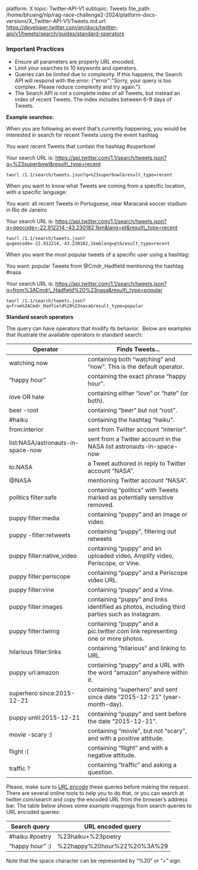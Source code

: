 platform: X
topic: Twitter-API-V1
subtopic: Tweets
file_path: /home/bhuang/nlp/rag-race-challenge2-2024/platform-docs-versions/X_Twitter-API-V1/Tweets.md
url: https://developer.twitter.com/en/docs/twitter-api/v1/tweets/search/guides/standard-operators


### Important Practices

* Ensure all parameters are properly URL encoded.
* Limit your searches to 10 keywords and operators.
* Queries can be limited due to complexity. If this happens, the Search API will respond with the error: {"error":"Sorry, your query is too complex. Please reduce complexity and try again."}.
* The Search API is not a complete index of all Tweets, but instead an index of recent Tweets. The index includes between 6-9 days of Tweets.

**Example searches:**

When you are following an event that’s currently happening, you would be interested in search for recent Tweets using the event hashtag  

You want recent Tweets that contain the hashtag #superbowl

Your search URL is: https://api.twitter.com/1.1/search/tweets.json?q=%23superbowl&result\_type=recent

`twurl /1.1/search/tweets.json?q=%23superbowl&result_type=recent`  

When you want to know what Tweets are coming from a specific location, with a specific language:

You want: all recent Tweets in Portuguese, near Maracanã soccer stadium in Rio de Janeiro

Your search URL is: https://api.twitter.com/1.1/search/tweets.json?q=geocode=-22.912214,-43.230182,1km&lang=pt&result\_type=recent

`twurl /1.1/search/tweets.json?q=geocode=-22.912214,-43.230182,1km&lang=pt&result_type=recent`  

When you want the most popular tweets of a specific user using a hashtag:

You want: popular Tweets from @Cmdr\_Hadfield mentioning the hashtag #nasa

Your search URL is: https://api.twitter.com/1.1/search/tweets.json?q=from%3ACmdr\_Hadfield%20%23nasa&result\_type=popular

`twurl /1.1/search/tweets.json?q=from%3ACmdr_Hadfield%20%23nasa&result_type=popular`  

**Standard search operators**  

The query can have operators that modify its behavior.  Below are examples that illustrate the available operators in standard search:

| Operator | Finds Tweets... |
| --- | --- |
| watching now | containing both “watching” and “now”. This is the default operator. |
| “happy hour” | containing the exact phrase “happy hour”. |
| love OR hate | containing either “love” or “hate” (or both). |
| beer -root | containing “beer” but not “root”. |
| #haiku | containing the hashtag “haiku”. |
| from:interior | sent from Twitter account “interior”. |
| list:NASA/astronauts-in-space-now | sent from a Twitter account in the NASA list astronauts-in-space-now |
| to:NASA | a Tweet authored in reply to Twitter account “NASA”. |
| @NASA | mentioning Twitter account “NASA”. |
| politics filter:safe | containing “politics” with Tweets marked as potentially sensitive removed. |
| puppy filter:media | containing “puppy” and an image or video. |
| puppy -filter:retweets | containing “puppy”, filtering out retweets |
| puppy filter:native\_video | containing “puppy” and an uploaded video, Amplify video, Periscope, or Vine. |
| puppy filter:periscope | containing “puppy” and a Periscope video URL. |
| puppy filter:vine | containing “puppy” and a Vine. |
| puppy filter:images | containing “puppy” and links identified as photos, including third parties such as Instagram. |
| puppy filter:twimg | containing “puppy” and a pic.twitter.com link representing one or more photos. |
| hilarious filter:links | containing “hilarious” and linking to URL. |
| puppy url:amazon | containing “puppy” and a URL with the word “amazon” anywhere within it. |
| superhero since:2015-12-21 | containing “superhero” and sent since date “2015-12-21” (year-month-day). |
| puppy until:2015-12-21 | containing “puppy” and sent before the date “2015-12-21”. |
| movie -scary :) | containing “movie”, but not “scary”, and with a positive attitude. |
| flight :( | containing “flight” and with a negative attitude. |
| traffic ? | containing “traffic” and asking a question. |

Please, make sure to [URL encode](http://en.wikipedia.org/wiki/URL_encoding) these queries before making the request. There are several online tools to help you to do that, or you can search at twitter.com/search and copy the encoded URL from the browser’s address bar. The table below shows some example mappings from search queries to URL encoded queries:

| Search query | URL encoded query |
| --- | --- |
| #haiku #poetry | %23haiku+%23poetry |
| “happy hour” :) | %22happy%20hour%22%20%3A%29 |

Note that the space character can be represented by “%20” or “+” sign.